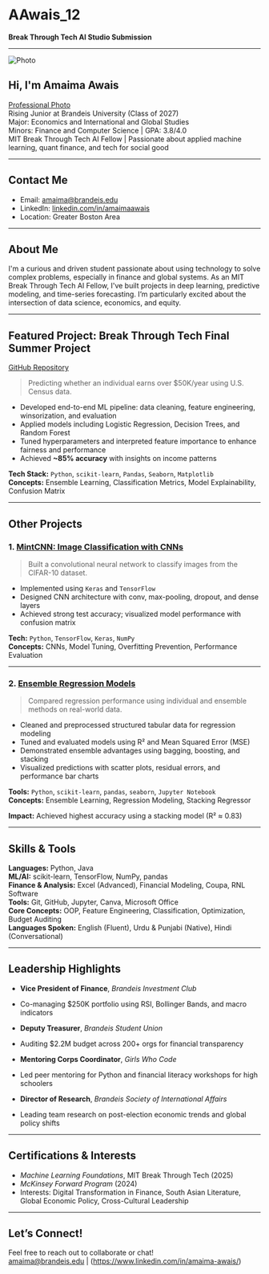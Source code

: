 #  AAwais_12  
**Break Through Tech AI Studio Submission**

---
![Photo](https://github.com/user-attachments/assets/45a103b1-19af-4016-b0bf-29f1de933719)

##  Hi, I'm Amaima Awais  
 [Professional Photo](https://docs.google.com/document/d/1ZFdqe9NpTN_yCiKf9ysx7kf379uKcU0ItMe2scvE5d4/edit?tab=t.0)  
 Rising Junior at Brandeis University (Class of 2027)  
 Major: Economics and International and Global Studies  
 Minors: Finance and Computer Science | GPA: 3.8/4.0  
 MIT Break Through Tech AI Fellow | Passionate about applied machine learning, quant finance, and tech for social good  

---

## Contact Me  
-  Email: amaima@brandeis.edu  
-  LinkedIn: [linkedin.com/in/amaimaawais](https://www.linkedin.com/in/amaima-awais/)  
-  Location: Greater Boston Area  

---

## About Me  
I'm a curious and driven student passionate about using technology to solve complex problems, especially in finance and global systems. As an MIT Break Through Tech AI Fellow, I've built projects in deep learning, predictive modeling, and time-series forecasting. I’m particularly excited about the intersection of data science, economics, and equity.

---

##  Featured Project: Break Through Tech Final Summer Project  
 [GitHub Repository](https://github.com/AAwais-12/Summer-Final-Project)  

> Predicting whether an individual earns over $50K/year using U.S. Census data.

- Developed end-to-end ML pipeline: data cleaning, feature engineering, winsorization, and evaluation  
- Applied models including Logistic Regression, Decision Trees, and Random Forest  
- Tuned hyperparameters and interpreted feature importance to enhance fairness and performance  
- Achieved **~85% accuracy** with insights on income patterns  

**Tech Stack:** `Python`, `scikit-learn`, `Pandas`, `Seaborn`, `Matplotlib`  
**Concepts:** Ensemble Learning, Classification Metrics, Model Explainability, Confusion Matrix  

---

##  Other Projects

### 1. [MintCNN: Image Classification with CNNs](https://github.com/AAwais-12/mint-cnn)  
> Built a convolutional neural network to classify images from the CIFAR-10 dataset.  

- Implemented using `Keras` and `TensorFlow`  
- Designed CNN architecture with conv, max-pooling, dropout, and dense layers  
- Achieved strong test accuracy; visualized model performance with confusion matrix  

**Tech:** `Python`, `TensorFlow`, `Keras`, `NumPy`  
**Concepts:** CNNs, Model Tuning, Overfitting Prevention, Performance Evaluation  

---

### 2. [Ensemble Regression Models](https://github.com/AAwais-12/Ensemble-Regression-Models)  
> Compared regression performance using individual and ensemble methods on real-world data.  

- Cleaned and preprocessed structured tabular data for regression modeling  
- Tuned and evaluated models using R² and Mean Squared Error (MSE)  
- Demonstrated ensemble advantages using bagging, boosting, and stacking  
- Visualized predictions with scatter plots, residual errors, and performance bar charts  

**Tools:** `Python`, `scikit-learn`, `pandas`, `seaborn`, `Jupyter Notebook`  
**Concepts:** Ensemble Learning, Regression Modeling, Stacking Regressor  

**Impact:** Achieved highest accuracy using a stacking model (R² ≈ 0.83)

---

## Skills & Tools  

**Languages:** Python, Java  
**ML/AI:** scikit-learn, TensorFlow, NumPy, pandas  
**Finance & Analysis:** Excel (Advanced), Financial Modeling, Coupa, RNL Software  
**Tools:** Git, GitHub, Jupyter, Canva, Microsoft Office  
**Core Concepts:** OOP, Feature Engineering, Classification, Optimization, Budget Auditing  
**Languages Spoken:** English (Fluent), Urdu & Punjabi (Native), Hindi (Conversational)  

---

##  Leadership Highlights  

-  **Vice President of Finance**, *Brandeis Investment Club*  
  - Co-managing $250K portfolio using RSI, Bollinger Bands, and macro indicators  

-  **Deputy Treasurer**, *Brandeis Student Union*  
  - Auditing $2.2M budget across 200+ orgs for financial transparency  

-  **Mentoring Corps Coordinator**, *Girls Who Code*  
  - Led peer mentoring for Python and financial literacy workshops for high schoolers  

-  **Director of Research**, *Brandeis Society of International Affairs*  
  - Leading team research on post-election economic trends and global policy shifts  

---

##  Certifications & Interests  

-  *Machine Learning Foundations*, MIT Break Through Tech (2025)  
-  *McKinsey Forward Program* (2024)  
-  Interests: Digital Transformation in Finance, South Asian Literature, Global Economic Policy, Cross-Cultural Leadership  

---

##  Let’s Connect!  
Feel free to reach out to collaborate or chat!  
 amaima@brandeis.edu | (https://www.linkedin.com/in/amaima-awais/)


